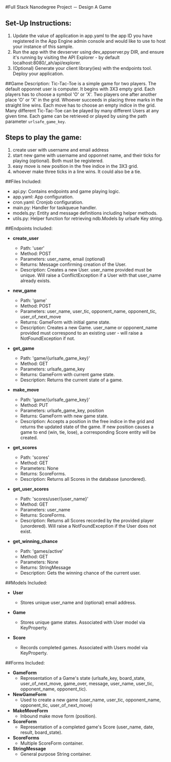 #Full Stack Nanodegree Project － Design A Game

## Set-Up Instructions:
1.  Update the value of application in app.yaml to the app ID you have registered
 in the App Engine admin console and would like to use to host your instance of this sample.
1.  Run the app with the devserver using dev_appserver.py DIR, and ensure it's
 running by visiting the API Explorer - by default localhost:8080/_ah/api/explorer.
1.  (Optional) Generate your client library(ies) with the endpoints tool.
 Deploy your application.
 

##Game Description:
Tic-Tac-Toe is a simple game for two players. The default opponnet user is computer. It begins with 3X3 empty grid. Each players has to choose a symbol 'O' or 'X'. Two players one after another place 'O' or 'X' in the grid. Whoever succeeds in placing three marks in the straight line wins. Each move has to choose an empty indice in the grid. Many different Tic-Tac-Toe can be played by many different Users at any
given time. Each game can be retrieved or played by using the path parameter
`urlsafe_game_key`. 

## Steps to play the game:
1. create user with username and email address
2. start new game with username and opponnet name, and their ticks for playing (optional). Both must be registered.
3. easy move is new position in the free indice in the 3X3 grid.
4. whoever make three ticks in a line wins. It could also be a tie. 

##Files Included:
 - api.py: Contains endpoints and game playing logic.
 - app.yaml: App configuration.
 - cron.yaml: Cronjob configuration.
 - main.py: Handler for taskqueue handler.
 - models.py: Entity and message definitions including helper methods.
 - utils.py: Helper function for retrieving ndb.Models by urlsafe Key string.

##Endpoints Included:
 - **create_user**
    - Path: 'user'
    - Method: POST
    - Parameters: user_name, email (optional)
    - Returns: Message confirming creation of the User.
    - Description: Creates a new User. user_name provided must be unique. Will 
    raise a ConflictException if a User with that user_name already exists.
    
 - **new_game**
    - Path: 'game'
    - Method: POST
    - Parameters: user_name, user_tic, opponent_name, opponent_tic, user_of_next_move
    - Returns: GameForm with initial game state.
    - Description: Creates a new Game. user_name or opponent_name provided must correspond to an
    existing user - will raise a NotFoundException if not. 
     
 - **get_game**
    - Path: 'game/{urlsafe_game_key}'
    - Method: GET
    - Parameters: urlsafe_game_key
    - Returns: GameForm with current game state.
    - Description: Returns the current state of a game.
    
 - **make_move**
    - Path: 'game/{urlsafe_game_key}'
    - Method: PUT
    - Parameters: urlsafe_game_key, position
    - Returns: GameForm with new game state.
    - Description: Accepts a position in the free indice in the grid and returns the updated state of the game. 
    If new position causes a game to end (win, tie, lose), a corresponding Score entity will be created.
    
 - **get_scores**
    - Path: 'scores'
    - Method: GET
    - Parameters: None
    - Returns: ScoreForms.
    - Description: Returns all Scores in the database (unordered).
    
 - **get_user_scores**
    - Path: 'scores/user/{user_name}'
    - Method: GET
    - Parameters: user_name
    - Returns: ScoreForms. 
    - Description: Returns all Scores recorded by the provided player (unordered).
    Will raise a NotFoundException if the User does not exist.
    
 - **get_winning_chance**
    - Path: 'games/active'
    - Method: GET
    - Parameters: None
    - Returns: StringMessage
    - Description: Gets the winning chance of the current user.

##Models Included:
 - **User**
    - Stores unique user_name and (optional) email address.
    
 - **Game**
    - Stores unique game states. Associated with User model via KeyProperty.
    
 - **Score**
    - Records completed games. Associated with Users model via KeyProperty.
    
##Forms Included:
 - **GameForm**
    - Representation of a Game's state (urlsafe_key, board_state,
    user_of_next_move, game_over, message, user_name, user_tic, opponent_name, opponent_tic).
 - **NewGameForm**
    - Used to create a new game (user_name, user_tic, opponent_name, opponent_tic, user_of_next_move)
 - **MakeMoveForm**
    - Inbound make move form (position).
 - **ScoreForm**
    - Representation of a completed game's Score (user_name, date, result, board_state).
 - **ScoreForms**
    - Multiple ScoreForm container.
 - **StringMessage**
    - General purpose String container.